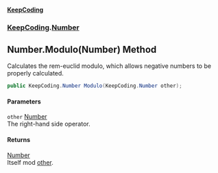 #### [KeepCoding](index.md 'index')
### [KeepCoding](KeepCoding.md 'KeepCoding').[Number](Number.md 'KeepCoding.Number')
## Number.Modulo(Number) Method
Calculates the rem-euclid modulo, which allows negative numbers to be properly calculated.  
```csharp
public KeepCoding.Number Modulo(KeepCoding.Number other);
```
#### Parameters
<a name='KeepCoding.Number.Modulo(KeepCoding.Number).other'></a>
`other` [Number](Number.md 'KeepCoding.Number')  
The right-hand side operator.
  
#### Returns
[Number](Number.md 'KeepCoding.Number')  
Itself mod [other](Number.Modulo.teLHN2TmdMK7YocwCJ0Q4w.md#KeepCoding.Number.Modulo(KeepCoding.Number).other 'KeepCoding.Number.Modulo(KeepCoding.Number).other').
